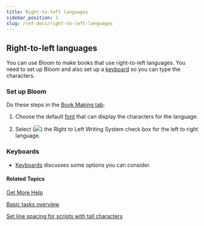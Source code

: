 ```yaml
---
title: Right-to-left languages
sidebar_position: 1
slug: /ref-docs/right-to-left-languages
---
```


## Right-to-left languages

You can use Bloom to make books that use right-to-left languages. You need to set up Bloom and also set up a [keyboard](../../Concepts/Keyboards.md) so you can type the characters.

### Set up Bloom

Do these steps in the [Book Making tab](Select_front_matter_or_back_matter_from_a_pack.md):

1.  Choose the default [font](../../Concepts/Font.md) that can display the characters for the language.
    
2.  Select (![](/ref-docs-assets/images/CheckedBox.PNG)) the Right to Left Writing System check box for the left to right language.
    

### Keyboards

-   [Keyboards](../../Concepts/Keyboards.md) discusses some options you can consider.
    

#### Related Topics

[Get More Help](../../Overview/Get_More_Help.md)

[Basic tasks overview](Basic_tasks_overview.md)

[Set line spacing for scripts with tall characters](Set_line_spacing_for_scripts_with_tall_characters.md)